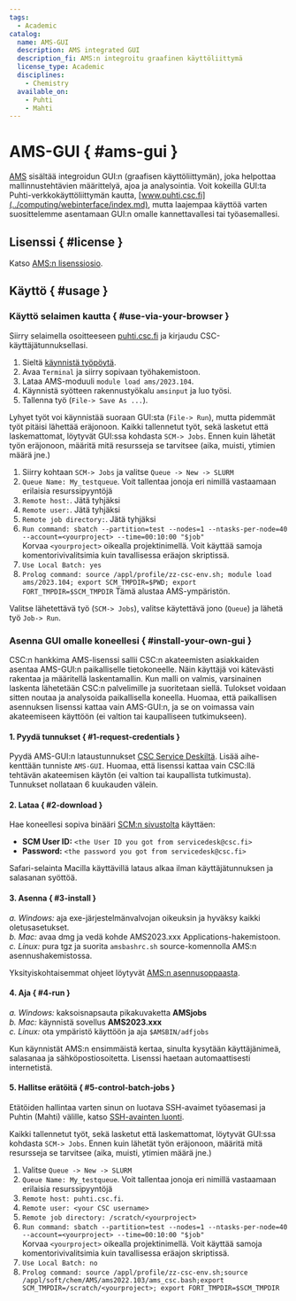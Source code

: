 ```yaml
---
tags:
  - Academic
catalog:
  name: AMS-GUI
  description: AMS integrated GUI
  description_fi: AMS:n integroitu graafinen käyttöliittymä
  license_type: Academic
  disciplines:
    - Chemistry
  available_on:
    - Puhti
    - Mahti
---
```


# AMS-GUI { #ams-gui }

[AMS](../apps/ams.md) sisältää integroidun GUI:n (graafisen käyttöliittymän), joka helpottaa mallinnustehtävien määrittelyä, ajoa ja analysointia. Voit kokeilla GUI:ta Puhti-verkkokäyttöliittymän kautta, [www.puhti.csc.fi](../computing/webinterface/index.md), mutta laajempaa käyttöä varten suosittelemme asentamaan GUI:n omalle kannettavallesi tai työasemallesi.

## Lisenssi { #license }

Katso [AMS:n lisenssiosio](ams.md#license).

## Käyttö { #usage }

### Käyttö selaimen kautta { #use-via-your-browser }

Siirry selaimella osoitteeseen [puhti.csc.fi](https://puhti.csc.fi/) ja kirjaudu CSC-käyttäjätunnuksellasi.

1. Sieltä [käynnistä työpöytä](../computing/webinterface/desktop.md#launching). 
2. Avaa `Terminal` ja siirry sopivaan työhakemistoon.
3. Lataa AMS-moduuli `module load ams/2023.104`.
4. Käynnistä syötteen rakennustyökalu `amsinput` ja luo työsi.
5. Tallenna työ (`File-> Save As ...`).

Lyhyet työt voi käynnistää suoraan GUI:sta (`File-> Run`), mutta pidemmät työt pitäisi lähettää eräjonoon. Kaikki tallennetut työt, sekä lasketut että laskemattomat, löytyvät GUI:ssa kohdasta `SCM-> Jobs`. Ennen kuin lähetät työn eräjonoon, määritä mitä resursseja se tarvitsee (aika, muisti, ytimien määrä jne.)

1. Siirry kohtaan `SCM-> Jobs` ja valitse `Queue -> New -> SLURM`
2. `Queue Name: My_testqueue`. Voit tallentaa jonoja eri nimillä vastaamaan erilaisia resurssipyyntöjä  
3. `Remote host:`. Jätä tyhjäksi  
4. `Remote user:`. Jätä tyhjäksi  
5. `Remote job directory:`. Jätä tyhjäksi  
6. `Run command: sbatch --partition=test --nodes=1 --ntasks-per-node=40 --account=<yourproject> --time=00:10:00 "$job" `   
Korvaa `<yourproject>` oikealla projektinimellä. Voit käyttää samoja komentorivivalitsimia kuin tavallisessa eräajon skriptissä.
7. `Use Local Batch: yes`  
8. `Prolog command: source /appl/profile/zz-csc-env.sh; module load ams/2023.104; export SCM_TMPDIR=$PWD; export FORT_TMPDIR=$SCM_TMPDIR`
   Tämä alustaa AMS-ympäristön.

Valitse lähetettävä työ (`SCM-> Jobs`), valitse käytettävä jono (`Queue`) ja lähetä työ `Job-> Run`.  

### Asenna GUI omalle koneellesi { #install-your-own-gui }

CSC:n hankkima AMS-lisenssi sallii CSC:n akateemisten asiakkaiden asentaa AMS-GUI:n paikalliselle tietokoneelle. Näin käyttäjä voi kätevästi rakentaa ja määritellä laskentamallin. Kun malli on valmis, varsinainen laskenta lähetetään CSC:n palvelimille ja suoritetaan siellä. Tulokset voidaan sitten noutaa ja analysoida paikallisella koneella. Huomaa, että paikallisen asennuksen lisenssi kattaa vain AMS-GUI:n, ja se on voimassa vain akateemiseen käyttöön (ei valtion tai kaupalliseen tutkimukseen).

#### 1. Pyydä tunnukset { #1-request-credentials }

Pyydä AMS-GUI:n lataustunnukset [CSC Service Deskiltä](../support/contact.md). Lisää aihe-kenttään tunniste `AMS-GUI`. Huomaa, että lisenssi kattaa vain CSC:llä tehtävän akateemisen käytön (ei valtion tai kaupallista tutkimusta). Tunnukset nollataan 6 kuukauden välein.

#### 2. Lataa { #2-download }

Hae koneellesi sopiva binääri [SCM:n sivustolta](https://www.scm.com/support/downloads/)
käyttäen:

* **SCM User ID:** `<the User ID you got from servicedesk@csc.fi>`
* **Password:** `<the password you got from servicedesk@csc.fi>`   

Safari-selainta Macilla käyttävillä lataus alkaa ilman käyttäjätunnuksen ja salasanan syöttöä. 

#### 3. Asenna { #3-install }

*a. Windows:* aja exe-järjestelmänvalvojan oikeuksin ja hyväksy kaikki oletusasetukset.  
*b. Mac:* avaa dmg ja vedä kohde AMS2023.xxx Applications-hakemistoon.  
*c. Linux:* pura tgz ja suorita `amsbashrc.sh` source-komennolla AMS:n asennushakemistossa.

Yksityiskohtaisemmat ohjeet löytyvät [AMS:n asennusoppaasta](https://www.scm.com/doc/Installation/index.html).

#### 4. Aja { #4-run }

*a. Windows:* kaksoisnapsauta pikakuvaketta **AMSjobs**  
*b. Mac:* käynnistä sovellus **AMS2023.xxx**  
*c. Linux:* ota ympäristö käyttöön ja aja `$AMSBIN/adfjobs`

Kun käynnistät AMS:n ensimmäistä kertaa, sinulta kysytään käyttäjänimeä, salasanaa ja sähköpostiosoitetta. Lisenssi haetaan automaattisesti internetistä.

#### 5. Hallitse erätöitä { #5-control-batch-jobs }

Etätöiden hallintaa varten sinun on luotava SSH-avaimet työasemasi ja Puhtin (Mahti) välille, katso
[SSH-avainten luonti](../computing/connecting/ssh-keys.md).

Kaikki tallennetut työt, sekä lasketut että laskemattomat, löytyvät GUI:ssa kohdasta `SCM-> Jobs`.
Ennen kuin lähetät työn eräjonoon, määritä mitä resursseja se tarvitsee
(aika, muisti, ytimien määrä jne.)

1. Valitse `Queue -> New -> SLURM`
2. `Queue Name: My_testqueue`. Voit tallentaa jonoja eri nimillä vastaamaan erilaisia resurssipyyntöjä
3. `Remote host: puhti.csc.fi`. 
4. `Remote user: <your CSC username> `   
5. `Remote job directory: /scratch/<yourproject>`   
6. `Run command: sbatch --partition=test --nodes=1 --ntasks-per-node=40 --account=<yourproject> --time=00:10:00 "$job" `  
Korvaa `<yourproject>` oikealla projektinimellä. Voit käyttää samoja komentorivivalitsimia kuin tavallisessa eräajon skriptissä.  
7. `Use Local Batch: no`
8. `Prolog command: source /appl/profile/zz-csc-env.sh;source /appl/soft/chem/AMS/ams2022.103/ams_csc.bash;export SCM_TMPDIR=/scratch/<yourproject>; export FORT_TMPDIR=$SCM_TMPDIR`